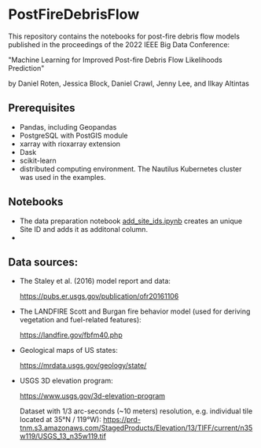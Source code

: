 # PostFireDebrisFlow

This repository contains the notebooks for post-fire debris flow models published in the proceedings of the 2022 IEEE Big Data Conference:

"Machine Learning for Improved Post-fire Debris Flow Likelihoods Prediction"

by Daniel Roten, Jessica Block, Daniel Crawl, Jenny Lee, and Ilkay Altintas

## Prerequisites

- Pandas, including Geopandas
- PostgreSQL with PostGIS module
- xarray with rioxarray extension
- Dask
- scikit-learn
- distributed computing environment. The Nautilus Kubernetes cluster was used in the examples.

## Notebooks

- The data preparation notebook [add_site_ids.ipynb](data_preparation/add_site_ids.ipynb) creates an unique Site ID and adds it as additonal column.
- 


## Data sources:

- The Staley et al. (2016) model report and data:
 
	https://pubs.er.usgs.gov/publication/ofr20161106
 
- The LANDFIRE Scott and Burgan fire behavior model (used for deriving vegetation and fuel-related features):
 
	https://landfire.gov/fbfm40.php
 
- Geological maps of US states:
 
	https://mrdata.usgs.gov/geology/state/
 
- USGS 3D elevation program:
 
	https://www.usgs.gov/3d-elevation-program
 
  Dataset with 1/3 arc-seconds (~10 meters) resolution,  e.g. individual tile located at 35°N / 119°W):
  https://prd-tnm.s3.amazonaws.com/StagedProducts/Elevation/13/TIFF/current/n35w119/USGS_13_n35w119.tif
